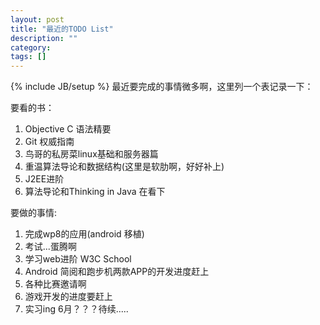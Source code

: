 ```yaml
---
layout: post
title: "最近的TODO List"
description: ""
category: 
tags: []
---
```

{% include JB/setup %}
最近要完成的事情微多啊，这里列一个表记录一下：

要看的书：

1. Objective C 语法精要
2. Git 权威指南
3. 鸟哥的私房菜linux基础和服务器篇
4. 重温算法导论和数据结构(这里是软肋啊，好好补上)
5. J2EE进阶
6. 算法导论和Thinking in Java 在看下


要做的事情: 

1. 完成wp8的应用(android 移植)
2. 考试...蛋腾啊
3. 学习web进阶 W3C School
4. Android 简阅和跑步机两款APP的开发进度赶上
5. 各种比赛邀请啊
6. 游戏开发的进度要赶上
7. 实习ing 6月？？？待续.....

